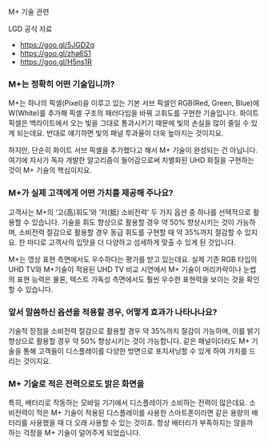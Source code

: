 M+ 기술 관련


LGD 공식 자료
- https://goo.gl/5JGD2q
- https://goo.gl/zha6S1
- https://goo.gl/H5ns1R

### M+는 정확히 어떤 기술입니까?

M+는 하나의 픽셀(Pixel)을 이루고 있는 기본 서브 픽셀인 RGB(Red, Green, Blue)에 W(White)를 추가해 픽셀 구조의 패러다임을 바꿔 고휘도를 구현한 기술입니다. 화이트 픽셀은 백라이트에서 오는 빛을 그대로 통과시키기 때문에 빛의 손실을 많이 줄일 수 있게 되는데요. 반대로 얘기하면 빛의 패널 투과율이 더욱 높아지는 것이지요.

 

하지만, 단순히 화이트 서브 픽셀을 추가했다고 해서 M+ 기술이 완성되는 건 아닙니다. 여기에 자사가 독자 개발한 알고리즘이 들어감으로써 차별화된 UHD 화질을 구현하는 것이 M+ 기술의 핵심이지요.


### M+가 실제 고객에게 어떤 가치를 제공해 주나요?

고객사는 M+의 ‘고(高)휘도’와 ‘저(抵) 소비전력’ 두 가지 옵션 중 하나를 선택적으로 활용할 수 있습니다. 기술을 휘도 향상으로 활용할 경우 약 50% 향상시키는 것이 가능하며, 소비전력 절감으로 활용할 경우 동급 휘도를 구현할 때 약 35%까지 절감할 수 있지요. 한 마디로 고객사의 입맛을 더 다양하고 섬세하게 맞출 수 있게 된 것입니다.

 

M+는 영상 표현 측면에서도 우수하다는 평가를 받고 있는데요. 실제 기존 RGB 타입의 UHD TV와 M+기술이 적용된 UHD TV 비교 시연에서 M+ 기술이 머리카락이나 눈썹의 표현 능력은 물론, 텍스트 가독성 측면에서도 훨씬 우수한 표현력을 보이는 것을 확인할 수 있습니다.


### 앞서 말씀하신 옵션을 적용할 경우, 어떻게 효과가 나타나나요?

기술적 장점을 소비전력 절감으로 활용할 경우 약 35%까지 절감이 가능하며, 이를 밝기 향상으로 활용할 경우 약 50% 향상시키는 것이 가능합니다. 같은 패널이더라도 M+ 기술을 통해 고객들이 디스플레이를 다양한 방면으로 포지셔닝할 수 있게 하여 가치를 드리는 것이지요.


### M+ 기술로 적은 전력으로도 밝은 화면을

특히, 배터리로 작동하는 모바일 기기에서 디스플레이가 소비하는 전력이 많은데요. 소비전력이 적은 M+ 기술이 적용된 디스플레이를 사용한 스마트폰이라면 같은 용량의 배터리를 사용했을 때 더 오래 사용할 수 있는 것이죠. 항상 배터리가 부족하지는 않을까 하는 걱정을 M+ 기술이 덜어주게 되었습니다.